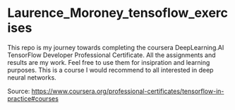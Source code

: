 # Laurence_Moroney_tensoflow_exercises
This repo is my journey towards completing the coursera DeepLearning.AI TensorFlow Developer Professional Certificate.
All the assignments and results are my work. Feel free to use them for insipration and learning purposes. 
This is a course I would recommend to all interested in deep neural networks.

Source: https://www.coursera.org/professional-certificates/tensorflow-in-practice#courses
